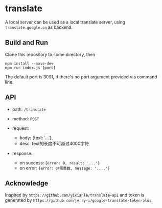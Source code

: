 translate
=========

A local server can be used as a local translate server, using `translate.google.cn` as backend.

Build and Run
-------------

Clone this repository to some directory, then

```
npm install --save-dev
npm run index.js [port]
```

The default port is 3001, if there's no port argument provided via command line.

API
---

+ path: `/translate`
+ method: `POST`
+ request:

    - body: {text: '...'},
    - desc: text的长度不可超过4000字符

+ response:

    - on success: `{error: 0, result: '...'}`
    - on error: `{error: 非零整数, message: '....'}`

Acknowledge
-----------

Inspired by `https://github.com/yixianle/translate-api` and token is generated by `https://github.com/jerry-i/google-translate-token-plus`.
